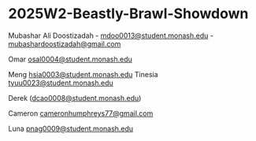 # 2025W2-Beastly-Brawl-Showdown
Mubashar Ali Doostizadah - mdoo0013@student.monash.edu - mubashardoostizadah@gmail.com

Omar osal0004@student.monash.edu

Meng hsia0003@student.monash.edu
Tinesia tyuu0023@student.monash.edu



Derek (dcao0008@student.monash.edu)


Cameron cameronhumphreys77@gmail.com








Luna pnag0009@student.monash.edu
